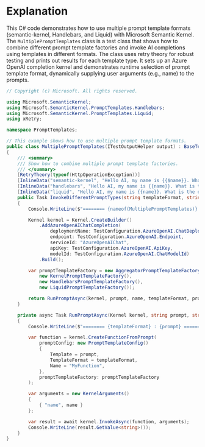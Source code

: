 # Explanation
This C# code demonstrates how to use multiple prompt template formats (semantic-kernel, Handlebars, and Liquid) with Microsoft Semantic Kernel. The `MultiplePromptTemplates` class is a test class that shows how to combine different prompt template factories and invoke AI completions using templates in different formats. The class uses retry theory for robust testing and prints out results for each template type. It sets up an Azure OpenAI completion kernel and demonstrates runtime selection of prompt template format, dynamically supplying user arguments (e.g., name) to the prompts.

```csharp
// Copyright (c) Microsoft. All rights reserved.

using Microsoft.SemanticKernel;
using Microsoft.SemanticKernel.PromptTemplates.Handlebars;
using Microsoft.SemanticKernel.PromptTemplates.Liquid;
using xRetry;

namespace PromptTemplates;

// This example shows how to use multiple prompt template formats.
public class MultiplePromptTemplates(ITestOutputHelper output) : BaseTest(output)
{
    /// <summary>
    /// Show how to combine multiple prompt template factories.
    /// </summary>
    [RetryTheory(typeof(HttpOperationException))]
    [InlineData("semantic-kernel", "Hello AI, my name is {{$name}}. What is the origin of my name?", "Paz")]
    [InlineData("handlebars", "Hello AI, my name is {{name}}. What is the origin of my name?", "Mira")]
    [InlineData("liquid", "Hello AI, my name is {{name}}. What is the origin of my name?", "Aoibhinn")]
    public Task InvokeDifferentPromptTypes(string templateFormat, string prompt, string name)
    {
        Console.WriteLine($"======== {nameof(MultiplePromptTemplates)} ========");

        Kernel kernel = Kernel.CreateBuilder()
            .AddAzureOpenAIChatCompletion(
                deploymentName: TestConfiguration.AzureOpenAI.ChatDeploymentName,
                endpoint: TestConfiguration.AzureOpenAI.Endpoint,
                serviceId: "AzureOpenAIChat",
                apiKey: TestConfiguration.AzureOpenAI.ApiKey,
                modelId: TestConfiguration.AzureOpenAI.ChatModelId)
            .Build();

        var promptTemplateFactory = new AggregatorPromptTemplateFactory(
            new KernelPromptTemplateFactory(),
            new HandlebarsPromptTemplateFactory(),
            new LiquidPromptTemplateFactory());

        return RunPromptAsync(kernel, prompt, name, templateFormat, promptTemplateFactory);
    }

    private async Task RunPromptAsync(Kernel kernel, string prompt, string name, string templateFormat, IPromptTemplateFactory promptTemplateFactory)
    {
        Console.WriteLine($"======== {templateFormat} : {prompt} ========");

        var function = kernel.CreateFunctionFromPrompt(
            promptConfig: new PromptTemplateConfig()
            {
                Template = prompt,
                TemplateFormat = templateFormat,
                Name = "MyFunction",
            },
            promptTemplateFactory: promptTemplateFactory
        );

        var arguments = new KernelArguments()
        {
            { "name", name }
        };

        var result = await kernel.InvokeAsync(function, arguments);
        Console.WriteLine(result.GetValue<string>());
    }
}
```